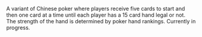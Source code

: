 A variant of Chinese poker where players receive five cards to start and then one card at a time until each player has a 15 card hand legal or not. 
The strength of the hand is determined by poker hand rankings.
Currently in progress.
